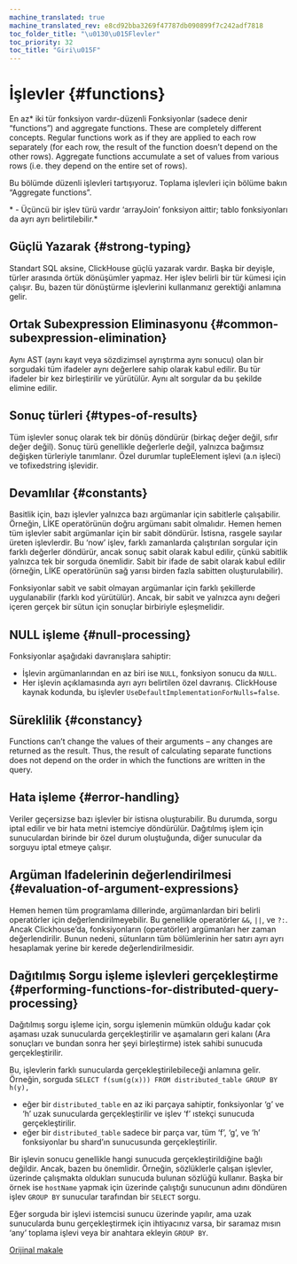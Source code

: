 ```yaml
---
machine_translated: true
machine_translated_rev: e8cd92bba3269f47787db090899f7c242adf7818
toc_folder_title: "\u0130\u015Flevler"
toc_priority: 32
toc_title: "Giri\u015F"
---
```


# İşlevler {#functions}

En az\* iki tür fonksiyon vardır-düzenli Fonksiyonlar (sadece denir “functions”) and aggregate functions. These are completely different concepts. Regular functions work as if they are applied to each row separately (for each row, the result of the function doesn’t depend on the other rows). Aggregate functions accumulate a set of values from various rows (i.e. they depend on the entire set of rows).

Bu bölümde düzenli işlevleri tartışıyoruz. Toplama işlevleri için bölüme bakın “Aggregate functions”.

\* - Üçüncü bir işlev türü vardır ‘arrayJoin’ fonksiyon aittir; tablo fonksiyonları da ayrı ayrı belirtilebilir.\*

## Güçlü Yazarak {#strong-typing}

Standart SQL aksine, ClickHouse güçlü yazarak vardır. Başka bir deyişle, türler arasında örtük dönüşümler yapmaz. Her işlev belirli bir tür kümesi için çalışır. Bu, bazen tür dönüştürme işlevlerini kullanmanız gerektiği anlamına gelir.

## Ortak Subexpression Eliminasyonu {#common-subexpression-elimination}

Aynı AST (aynı kayıt veya sözdizimsel ayrıştırma aynı sonucu) olan bir sorgudaki tüm ifadeler aynı değerlere sahip olarak kabul edilir. Bu tür ifadeler bir kez birleştirilir ve yürütülür. Aynı alt sorgular da bu şekilde elimine edilir.

## Sonuç türleri {#types-of-results}

Tüm işlevler sonuç olarak tek bir dönüş döndürür (birkaç değer değil, sıfır değer değil). Sonuç türü genellikle değerlerle değil, yalnızca bağımsız değişken türleriyle tanımlanır. Özel durumlar tupleElement işlevi (a.n işleci) ve tofixedstring işlevidir.

## Devamlılar {#constants}

Basitlik için, bazı işlevler yalnızca bazı argümanlar için sabitlerle çalışabilir. Örneğin, LİKE operatörünün doğru argümanı sabit olmalıdır.
Hemen hemen tüm işlevler sabit argümanlar için bir sabit döndürür. İstisna, rasgele sayılar üreten işlevlerdir.
Bu ‘now’ işlev, farklı zamanlarda çalıştırılan sorgular için farklı değerler döndürür, ancak sonuç sabit olarak kabul edilir, çünkü sabitlik yalnızca tek bir sorguda önemlidir.
Sabit bir ifade de sabit olarak kabul edilir (örneğin, LİKE operatörünün sağ yarısı birden fazla sabitten oluşturulabilir).

Fonksiyonlar sabit ve sabit olmayan argümanlar için farklı şekillerde uygulanabilir (farklı kod yürütülür). Ancak, bir sabit ve yalnızca aynı değeri içeren gerçek bir sütun için sonuçlar birbiriyle eşleşmelidir.

## NULL işleme {#null-processing}

Fonksiyonlar aşağıdaki davranışlara sahiptir:

-   İşlevin argümanlarından en az biri ise `NULL`, fonksiyon sonucu da `NULL`.
-   Her işlevin açıklamasında ayrı ayrı belirtilen özel davranış. ClickHouse kaynak kodunda, bu işlevler `UseDefaultImplementationForNulls=false`.

## Süreklilik {#constancy}

Functions can’t change the values of their arguments – any changes are returned as the result. Thus, the result of calculating separate functions does not depend on the order in which the functions are written in the query.

## Hata işleme {#error-handling}

Veriler geçersizse bazı işlevler bir istisna oluşturabilir. Bu durumda, sorgu iptal edilir ve bir hata metni istemciye döndürülür. Dağıtılmış işlem için sunuculardan birinde bir özel durum oluştuğunda, diğer sunucular da sorguyu iptal etmeye çalışır.

## Argüman Ifadelerinin değerlendirilmesi {#evaluation-of-argument-expressions}

Hemen hemen tüm programlama dillerinde, argümanlardan biri belirli operatörler için değerlendirilmeyebilir. Bu genellikle operatörler `&&`, `||`, ve `?:`.
Ancak Clickhouse’da, fonksiyonların (operatörler) argümanları her zaman değerlendirilir. Bunun nedeni, sütunların tüm bölümlerinin her satırı ayrı ayrı hesaplamak yerine bir kerede değerlendirilmesidir.

## Dağıtılmış Sorgu işleme işlevleri gerçekleştirme {#performing-functions-for-distributed-query-processing}

Dağıtılmış sorgu işleme için, sorgu işlemenin mümkün olduğu kadar çok aşaması uzak sunucularda gerçekleştirilir ve aşamaların geri kalanı (Ara sonuçları ve bundan sonra her şeyi birleştirme) istek sahibi sunucuda gerçekleştirilir.

Bu, işlevlerin farklı sunucularda gerçekleştirilebileceği anlamına gelir.
Örneğin, sorguda `SELECT f(sum(g(x))) FROM distributed_table GROUP BY h(y),`

-   eğer bir `distributed_table` en az iki parçaya sahiptir, fonksiyonlar ‘g’ ve ‘h’ uzak sunucularda gerçekleştirilir ve işlev ‘f’ ıstekçi sunucuda gerçekleştirilir.
-   eğer bir `distributed_table` sadece bir parça var, tüm ‘f’, ‘g’, ve ‘h’ fonksiyonlar bu shard’ın sunucusunda gerçekleştirilir.

Bir işlevin sonucu genellikle hangi sunucuda gerçekleştirildiğine bağlı değildir. Ancak, bazen bu önemlidir.
Örneğin, sözlüklerle çalışan işlevler, üzerinde çalışmakta oldukları sunucuda bulunan sözlüğü kullanır.
Başka bir örnek ise `hostName` yapmak için üzerinde çalıştığı sunucunun adını döndüren işlev `GROUP BY` sunucular tarafından bir `SELECT` sorgu.

Eğer sorguda bir işlevi istemcisi sunucu üzerinde yapılır, ama uzak sunucularda bunu gerçekleştirmek için ihtiyacınız varsa, bir saramaz mısın ‘any’ toplama işlevi veya bir anahtara ekleyin `GROUP BY`.

[Orijinal makale](https://clickhouse.tech/docs/en/query_language/functions/) <!--hide-->
